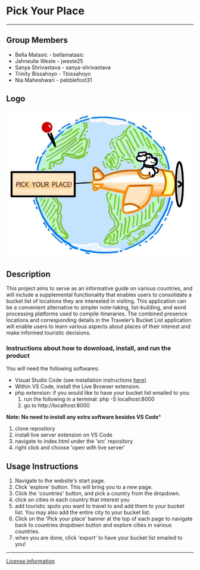 # Pick Your Place
---

## Group Members

- Bella Matasic - bellamatasic
- Jahneulie Weste - jweste25
- Sanya Shrivastava - sanya-shrivastava
- Trinity Bissahoyo - Tbissahoyo
- Nia Maheshwari - pebblefoot31

## Logo

![Pick Your Place](src/img/main/globe_design.jpg)

## Description 

This project aims to serve as an informative guide on various countries, and 
will include a supplemental functionality that enables users to consolidate 
a bucket list of locations they are interested in visiting. This application 
can be a convenient alternative to simpler note-taking, list-building, and 
word processing platforms used to compile itineraries. The combined presence
locations and corresponding details in the Traveler’s Bucket List application 
will enable users to learn various aspects about places of their interest 
and make informed touristic decisions.

### Instructions about how to download, install, and run the product

You will need the following softwares:
- Visual Studio Code (see installation instructions [here](https://code.visualstudio.com/))
- Within VS Code, install the Live Browser extension.
- php extension: if you would like to have your bucket list emailed to you:
    1. run the following in a terminal: php -S localhost:8000
    2. go to http://localhost:8000 

**Note: No need to install any extra software besides VS Code***

1. clone repository
2. install live server extension on VS Code
3. navigate to index.html under the 'src' repository
4. right click and choose 'open with live server' 

## Usage Instructions 

1. Navigate to the website's start page.
2. Click 'explore' button. This will bring you to a new page.
3. Click the 'countries' button, and pick a country from the dropdown.
4. click on cities in each country that interest you
5. add touristic spots you want to travel to and add them to your bucket list. You may
    also add the entire city to your bucket list.
6. Click on the 'Pick your place' banner at the top of each page to navigate back to
    countries dropdown button and explore cities in various countries.
7. when you are done, click 'export' to have your bucket list emailed to you!

---

[License information](#LICENSE.txt)
